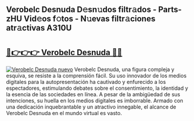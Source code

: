 ## Verobelc Desnuda D𝚎sn𝚞dos filtr𝚊dos - Parts-zHU Vid𝚎os f𝚘tos - N𝚞evas filtr𝚊ciones atr𝚊ctivas A310U

# <h2><a href="http://mb3ine.tromn.icu/?c=Verobelc+Desnuda">🔗👉👉👉 Verobelc Desnuda 🔗🔗</a></h2>

[![Verobelc Desnuda nuevo](https://i.imgur.com/pEAQMta.gif)](http://mb3ine.tromn.icu/?c=Verobelc+Desnuda)
Verobelc Desnuda, una figura compleja y esquiva, se resiste a la comprensión fácil. Su uso innovador de los medios digitales para la autopresentación ha cautivado y enfurecido a los espectadores, estimulando debates sobre el consentimiento, la identidad y la esencia de las sociedades en línea. A pesar de la ambigüedad de sus intenciones, su huella en los medios digitales es imborrable. Armado con una dedicación inquebrantable y un atractivo innegable, el alcance de Verobelc Desnuda en el mundo virtual es vasto.
